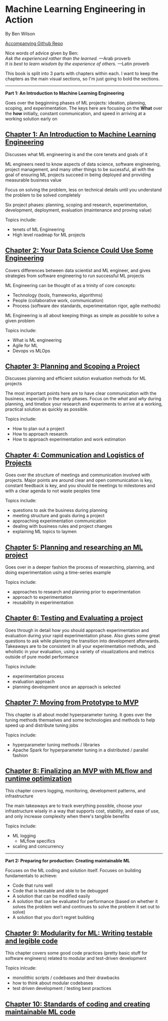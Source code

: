 # Machine Learning Engineering in Action

By Ben Wilson

[Accompanying Github Repo](https://github.com/BenWilson2/ML-Engineering)

Nice words of advice given by Ben:  
*Ask the experienced rather than the learned.*
—Arab proverb  
*It is best to learn wisdom by the experience of others.*
—Latin proverb

This book is split into 3 parts with chapters within each. I want to keep the chapters as the main visual sections, so I'm just going to bold the sections.

--------------------------------------------

**Part 1: An Introduction to Machine Learning Engineering**  

Goes over the begginning phases of ML projects: ideation, planning, scoping, and experimentation. The keys here are focusing on the **What** over the **how** initially, constant communication, and speed in arriving at a working solution early on

## [Chapter 1: An Introduction to Machine Learning Engineering](./01_what_is_mle.md)

Discusses what ML engineering is and the core tenets and goals of it

ML engineers need to know aspects of data science, software engineering, project management, and many other things to be sucessful, all with the goal of ensuring ML projects succeed in being deployed and providing measurable business value

Focus on solving the problem, less on technical details until you understand the problem to be solved completely

Six project phases: planning, scoping and research, experimentation, development, deployment, evaluation (maintenance and proving value)

Topics include:

- tenets of ML Engineering
- High level roadmap for ML projects

## [Chapter 2: Your Data Science Could Use Some Engineering](./02_data_science_eng.md)

Covers differences between data scientist and ML engineer, and gives strategies from software engineering to run successful ML projects

ML Engineering can be thought of as a trinity of core concepts:

- Technology (tools, frameworks, algorithms)
- People (collaborative work, communication)
- Process (software dev standards, experimentation rigor, agile methods)

ML Engineering is all about keeping things as simple as possible to solve a given problem

Topics include:

- What is ML engineering
- Agile for ML
- Devops vs MLOps

## [Chapter 3: Planning and Scoping a Project](./03_planning_project.md)

Discusses planning and efficient solution evaluation methods for ML projects

The most important points here are to have clear communication with the business, especially in the early phases. Focus on the *what* and *why* during planning, and timebox your research and experiments to arrive at a working, practical solution as quickly as possible.

Topics include:

- How to plan out a project
- How to approach research
- How to approach experimentation and work estimation

## [Chapter 4: Communication and Logistics of Projects](./04_comms_logistics.md)

Goes over the structure of meetings and communication involved with projects. Major points are around clear and open communication is key, constant feedback is key, and you should tie meetings to milestones and with a clear agenda to not waste peoples time

Topics include:

- questions to ask the business during planning
- meeting structure and goals during a project
- approaching experimentation communication
- dealing with business rules and project changes
- explaining ML topics to laymen

## [Chapter 5: Planning and researching an ML project](./05_experimentation.md)

Goes over in a deeper fashion the process of researching, planning, and doing experimentation using a time-series example

Topics include:

- approaches to research and planning prior to experimentation
- approach to experimentation
- reusability in experimentation

## [Chapter 6: Testing and Evaluating a project](./06_testing_eval.md)

Goes through in detail how you should approach experimentation and evaluation during your rapid experimentation phase. Also gives some great questions to ask while planning the transition into development afterwards. Takeaways are to be consistent in all your experimentation methods, and wholistic in your evaluation, using a variety of visualizations and metrics outside of pure model performance

Topics include:

- experimentation process
- evaluation approach
- planning development once an approach is selected

## [Chapter 7: Moving from Prototype to MVP](./07_moving_to_mvp.md)

This chapter is all about model hyperparameter tuning. It goes over the tuning methods themselves and some technologies and methods to help speed up and distribute tuning jobs

Topics include:

- hyperparameter tuning methods / libraries
- Apache Spark for hyperparameter tuning in a distributed / parallel fashion

## [Chapter 8: Finalizing an MVP with MLflow and runtime optimization](./08_finalizing_mvp.md)

This chapter covers logging, monitoring, development patterns, and infrastructure

The main takeaways are to track everything possible, choose your infrastructure wisely in a way that supports cost, stability, and ease of use, and only increase complexity when there's tangible benefits

Topics include:

- ML logging
  - MLflow specifics
- scaling and concurrency

--------------------------------------------

**Part 2: Preparing for production: Creating maintainable ML**  

Focuses on the ML coding and solution itself. Focuses on building fundamentals to achieve:

- Code that runs well
- Code that is testable and able to be debugged
- A solution that can be modified easily
- A solution that can be evaluated for performance (based on whether it solves the problem well and continues to solve the problem it set out to solve)
- A solution that you don’t regret building

## [Chapter 9: Modularity for ML: Writing testable and legible code](./09_testable_legible_code.md)

This chapter covers some good code practices (pretty basic stuff for software engineers) related to modular and test-driven development

Topics inlcude:

- monolithic scripts / codebases and their drawbacks
- how to think about modular codebases
- test driven development / testing best practices

## [Chapter 10: Standards of coding and creating maintainable ML code](./10_maintainable_ml_code.md)
